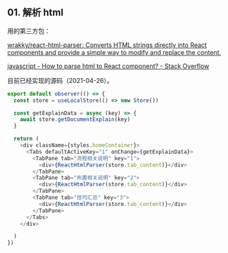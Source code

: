 ## 01. 解析 html

用的第三方包：

[wrakky/react-html-parser: Converts HTML strings directly into React components and provide a simple way to modify and replace the content.](https://github.com/wrakky/react-html-parser)

[javascript - How to parse html to React component? - Stack Overflow](https://stackoverflow.com/questions/44643424/how-to-parse-html-to-react-component)

目前已经实现的源码（2021-04-26）。

```js
export default observer(() => {
  const store = useLocalStore(() => new Store())

  const getExplainData = async (key) => {
    await store.getDocumentExplain(key)
  }

  return (
    <div className={styles.homeContainer}>
      <Tabs defaultActiveKey="1" onChange={getExplainData}>
        <TabPane tab="流程相关说明" key="1">
          <div>{ReactHtmlParser(store.tab_content)}</div>
        </TabPane>
        <TabPane tab="布置相关说明" key="2">
          <div>{ReactHtmlParser(store.tab_content)}</div>
        </TabPane>
        <TabPane tab="技巧汇总" key="3">
          <div>{ReactHtmlParser(store.tab_content)}</div>
        </TabPane>
      </Tabs>
    </div>

  )
})
```
